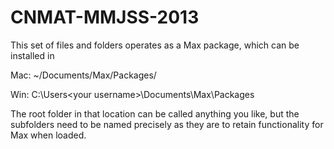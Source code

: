 CNMAT-MMJSS-2013
================

This set of files and folders operates as a Max package, which can be installed in

Mac:
~/Documents/Max/Packages/

Win:
C:\Users\<your username>\Documents\Max\Packages

The root folder in that location can be called anything you like, but the subfolders need to be named precisely as they are to retain functionality for Max when loaded.

